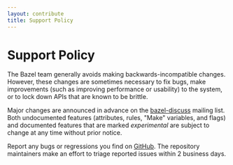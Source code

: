 ```yaml
---
layout: contribute
title: Support Policy
---
```


# Support Policy

The Bazel team generally avoids making backwards-incompatible changes. However,
these changes are sometimes necessary to fix bugs, make improvements (such as
improving performance or usability) to the system, or to lock down APIs that
are known to be brittle.

Major changes are announced in advance on the
[bazel-discuss](https://groups.google.com/forum/#!forum/bazel-discuss) mailing list.
Both undocumented features (attributes, rules, "Make" variables, and flags) and
documented features that are marked *experimental* are subject to change at any
time without prior notice.

Report any bugs or regressions you find on
[GitHub](https://github.com/bazelbuild/bazel/issues). The repository maintainers make
an effort to triage reported issues within 2 business days.
